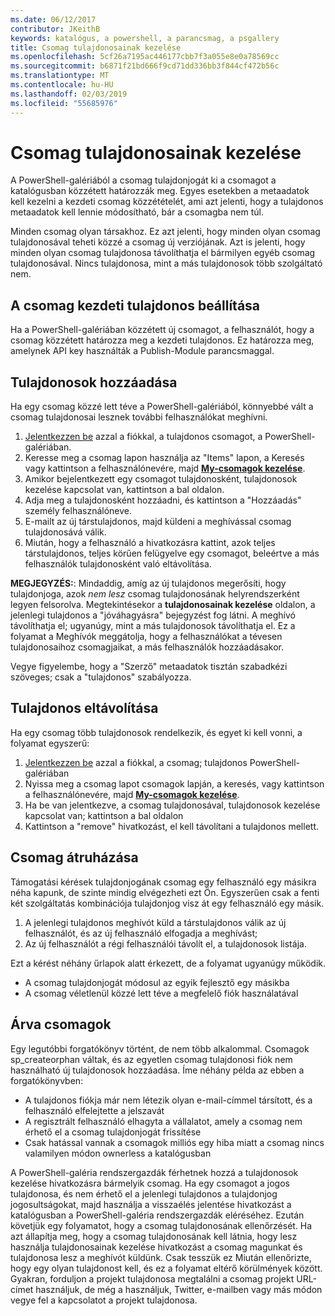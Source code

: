 ```yaml
---
ms.date: 06/12/2017
contributor: JKeithB
keywords: katalógus, a powershell, a parancsmag, a psgallery
title: Csomag tulajdonosainak kezelése
ms.openlocfilehash: 5cf26a7195ac446177cbb7f3a055e8e0a78569cc
ms.sourcegitcommit: b6871f21bd666f9cd71dd336bb3f844cf472b56c
ms.translationtype: MT
ms.contentlocale: hu-HU
ms.lasthandoff: 02/03/2019
ms.locfileid: "55685976"
---
```

# <a name="managing-package-owners"></a>Csomag tulajdonosainak kezelése

A PowerShell-galériából a csomag tulajdonjogát ki a csomagot a katalógusban közzétett határozzák meg.
Egyes esetekben a metaadatok kell kezelni a kezdeti csomag közzétételét, ami azt jelenti, hogy a tulajdonos metaadatok kell lennie módosítható, bár a csomagba nem túl.

Minden csomag olyan társakhoz.
Ez azt jelenti, hogy minden olyan csomag tulajdonosával teheti közzé a csomag új verziójának. Azt is jelenti, hogy minden olyan csomag tulajdonosa távolíthatja el bármilyen egyéb csomag tulajdonosával.
Nincs tulajdonosa, mint a más tulajdonosok több szolgáltató nem.

## <a name="setting-a-packages-initial-owner"></a>A csomag kezdeti tulajdonos beállítása

Ha a PowerShell-galériában közzétett új csomagot, a felhasználót, hogy a csomag közzétett határozza meg a kezdeti tulajdonos. Ez határozza meg, amelynek API key használták a Publish-Module parancsmaggal.

## <a name="adding-owners"></a>Tulajdonosok hozzáadása

Ha egy csomag közzé lett téve a PowerShell-galériából, könnyebbé vált a csomag tulajdonosai lesznek további felhasználókat meghívni.

1. [Jelentkezzen be](https://powershellgallery.com/users/account/LogOn) azzal a fiókkal, a tulajdonos csomagot, a PowerShell-galériában.
2. Keresse meg a csomag lapon használja az "Items" lapon, a Keresés vagy kattintson a felhasználónevére, majd [ **My-csomagok kezelése**](https://www.powershellgallery.com/account/Packages).
3. Amikor bejelentkezett egy csomagot tulajdonosként, tulajdonosok kezelése kapcsolat van, kattintson a bal oldalon.
4. Adja meg a tulajdonosként hozzáadni, és kattintson a "Hozzáadás" személy felhasználóneve.
5. E-mailt az új társtulajdonos, majd küldeni a meghívással csomag tulajdonosává válik.
6. Miután, hogy a felhasználó a hivatkozásra kattint, azok teljes társtulajdonos, teljes körűen felügyelve egy csomagot, beleértve a más felhasználók tulajdonosként való eltávolítása.

**MEGJEGYZÉS:**: Mindaddig, amíg az új tulajdonos megerősíti, hogy tulajdonjoga, azok *nem lesz* csomag tulajdonosának helyrendszerként legyen felsorolva.
Megtekintésekor a **tulajdonosainak kezelése** oldalon, a jelenlegi tulajdonos a "jóváhagyásra" bejegyzést fog látni.
A meghívó távolíthatja el; ugyanúgy, mint a más tulajdonosok távolíthatja el.
Ez a folyamat a Meghívók meggátolja, hogy a felhasználókat a tévesen tulajdonosaihoz csomagjaikat, a más felhasználók hozzáadásakor.

Vegye figyelembe, hogy a "Szerző" metaadatok tisztán szabadkézi szöveges; csak a "tulajdonos" szabályozza.


## <a name="removing-owners"></a>Tulajdonos eltávolítása

Ha egy csomag több tulajdonosok rendelkezik, és egyet ki kell vonni, a folyamat egyszerű:

1. [Jelentkezzen be](https://powershellgallery.com/users/account/LogOn) azzal a fiókkal, a csomag; tulajdonos PowerShell-galériában
2. Nyissa meg a csomag lapot csomagok lapján, a keresés, vagy kattintson a felhasználónevére, majd [ **My-csomagok kezelése**](https://www.powershellgallery.com/account/Packages).
3. Ha be van jelentkezve, a csomag tulajdonosával, tulajdonosok kezelése kapcsolat van; kattintson a bal oldalon
4. Kattintson a "remove" hivatkozást, el kell távolítani a tulajdonos mellett.



## <a name="transferring-package-ownership"></a>Csomag átruházása

Támogatási kérések tulajdonjogának csomag egy felhasználó egy másikra néha kapunk, de szinte mindig elvégezheti ezt Ön.
Egyszerűen csak a fenti két szolgáltatás kombinációja tulajdonjog visz át egy felhasználó egy másik.

1. A jelenlegi tulajdonos meghívót küld a társtulajdonos válik az új felhasználót, és az új felhasználó elfogadja a meghívást;
2. Az új felhasználót a régi felhasználói távolít el, a tulajdonosok listája.

Ezt a kérést néhány űrlapok alatt érkezett, de a folyamat ugyanúgy működik.

- A csomag tulajdonjogát módosul az egyik fejlesztő egy másikba
- A csomag véletlenül közzé lett téve a megfelelő fiók használatával


## <a name="orphaned-packages"></a>Árva csomagok

Egy legutóbbi forgatókönyv történt, de nem több alkalommal.
Csomagok sp_createorphan váltak, és az egyetlen csomag tulajdonosi fiók nem használható új tulajdonosok hozzáadása.
Íme néhány példa az ebben a forgatókönyvben:

- A tulajdonos fiókja már nem létezik olyan e-mail-címmel társított, és a felhasználó elfelejtette a jelszavát
- A regisztrált felhasználó elhagyta a vállalatot, amely a csomag nem érhető el a csomag tulajdonjogát frissítése
- Csak hatással vannak a csomagok milliós egy hiba miatt a csomag nincs valamilyen módon ownerless a katalógusban

A PowerShell-galéria rendszergazdák férhetnek hozzá a tulajdonosok kezelése hivatkozásra bármelyik csomag.
Ha egy csomagot a jogos tulajdonosa, és nem érhető el a jelenlegi tulajdonos a tulajdonjog jogosultságokat, majd használja a visszaélés jelentése hivatkozást a katalógusban a PowerShell-galéria rendszergazdák eléréséhez.
Ezután követjük egy folyamatot, hogy a csomag tulajdonosának ellenőrzését.
Ha azt állapítja meg, hogy a csomag tulajdonosának kell látnia, hogy lesz használja tulajdonosainak kezelése hivatkozást a csomag magunkat és tulajdonosa lesz a meghívót küldünk.
Csak tesszük ez Miután ellenőrizte, hogy egy olyan tulajdonost kell, és ez a folyamat eltérő körülmények között.
Gyakran, forduljon a projekt tulajdonosa megtalálni a csomag projekt URL-címet használjuk, de még a használjuk, Twitter, e-mailben vagy más módon vegye fel a kapcsolatot a projekt tulajdonosa.
